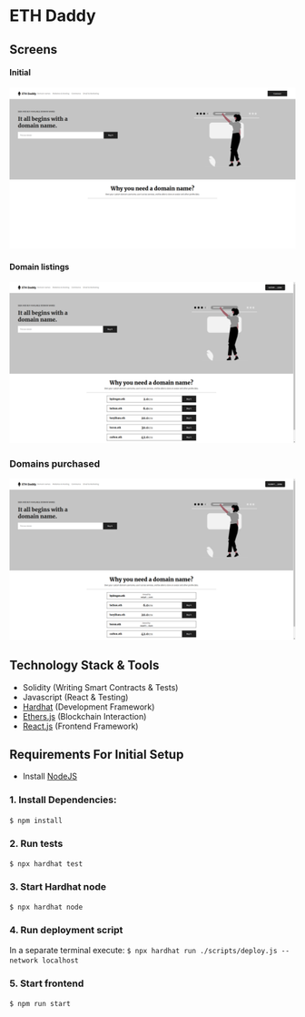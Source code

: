 # ETH Daddy


## Screens

#### Initial
![initial](https://github.com/Vidali-Espisato/decentralized-domain-name-service/blob/main/screenshots/initial.png)

#### Domain listings
![listings](https://github.com/Vidali-Espisato/decentralized-domain-name-service/blob/main/screenshots/listings.png)

### Domains purchased
![purchased](https://github.com/Vidali-Espisato/decentralized-domain-name-service/blob/main/screenshots/purchased.png)


## Technology Stack & Tools

- Solidity (Writing Smart Contracts & Tests)
- Javascript (React & Testing)
- [Hardhat](https://hardhat.org/) (Development Framework)
- [Ethers.js](https://docs.ethers.io/v5/) (Blockchain Interaction)
- [React.js](https://reactjs.org/) (Frontend Framework)


## Requirements For Initial Setup
- Install [NodeJS](https://nodejs.org/en/)

### 1. Install Dependencies:
`$ npm install`

### 2. Run tests
`$ npx hardhat test`

### 3. Start Hardhat node
`$ npx hardhat node`

### 4. Run deployment script
In a separate terminal execute:
`$ npx hardhat run ./scripts/deploy.js --network localhost`

### 5. Start frontend
`$ npm run start`
